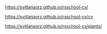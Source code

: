 
https://svitlanaorz.github.io/rsschool-cv/

https://svitlanaorz.github.io/rsschool-cv/cv

https://svitlanaorz.github.io/rsschool-cv/plants/
